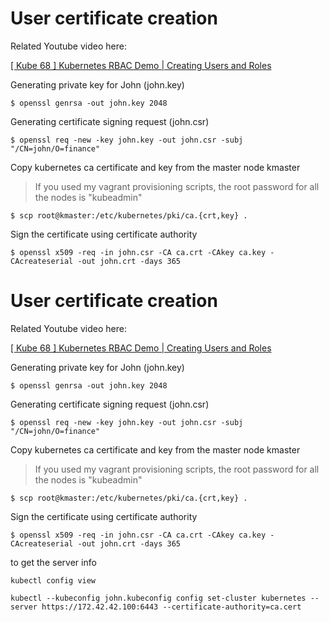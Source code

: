 # User certificate creation
Related Youtube video here: 

[[ Kube 68 ] Kubernetes RBAC Demo | Creating Users and Roles](https://www.youtube.com/watch?v=U67OwM-e9rQ&lc=Ugx2qEQhNPOGFn5PmRF4AaABAg)

Generating private key for John (john.key)
```
$ openssl genrsa -out john.key 2048
```

Generating certificate signing request (john.csr)
```
$ openssl req -new -key john.key -out john.csr -subj "/CN=john/O=finance"
```

Copy kubernetes ca certificate and key from the master node kmaster
>If you used my vagrant provisioning scripts, the root password for all the nodes is "kubeadmin"
```
$ scp root@kmaster:/etc/kubernetes/pki/ca.{crt,key} .
```

Sign the certificate using certificate authority
```
$ openssl x509 -req -in john.csr -CA ca.crt -CAkey ca.key -CAcreateserial -out john.crt -days 365
```
# User certificate creation
Related Youtube video here: 

[[ Kube 68 ] Kubernetes RBAC Demo | Creating Users and Roles](https://www.youtube.com/watch?v=U67OwM-e9rQ&lc=Ugx2qEQhNPOGFn5PmRF4AaABAg)

Generating private key for John (john.key)
```
$ openssl genrsa -out john.key 2048
```

Generating certificate signing request (john.csr)
```
$ openssl req -new -key john.key -out john.csr -subj "/CN=john/O=finance"
```

Copy kubernetes ca certificate and key from the master node kmaster
>If you used my vagrant provisioning scripts, the root password for all the nodes is "kubeadmin"
```
$ scp root@kmaster:/etc/kubernetes/pki/ca.{crt,key} .
```

Sign the certificate using certificate authority
```
$ openssl x509 -req -in john.csr -CA ca.crt -CAkey ca.key -CAcreateserial -out john.crt -days 365
```

to get the server info
```
kubectl config view
```

```
kubectl --kubeconfig john.kubeconfig config set-cluster kubernetes --server https://172.42.42.100:6443 --certificate-authority=ca.cert
```
